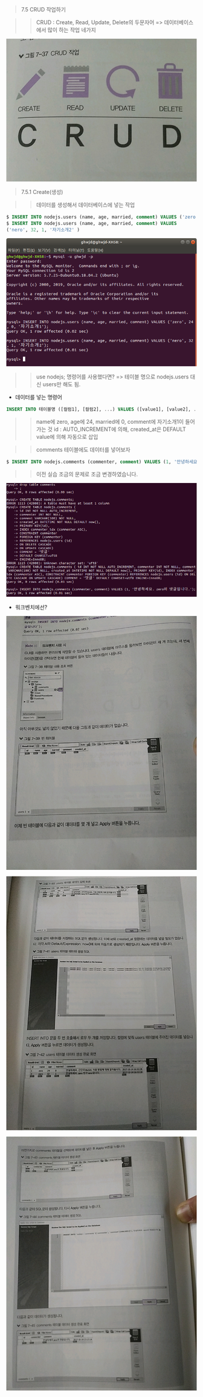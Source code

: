> 7.5 CRUD 작업하기

>> CRUD : Create, Read, Update, Delete의 두문자어 => 데이터베이스에서 많이 하는 작업 네가지

![CRUD](./images/CRUD.jpeg)

> 7.5.1 Create(생성)

>> 데이터를 생성해서 데이터베이스에 넣는 작업 
```sql
$ INSERT INTO nodejs.users (name, age, married, comment) VALUES ('zero', 24,0, '자기소개1');
$ INSERT INTO nodejs.users (name, age, married, comment) VALUES
('nero', 32, 1, '자기소개2' )
```
![결과](./images/create.png)

>> use nodejs; 명령어를 사용했다면? => 테이블 명으로 nodejs.users 대신 users만 해도 됨.

* 데이터를 넣는 명령어
```sql
INSERT INTO 테이블명 ([컬럼1], [컬럼2], ...) VALUES ([value1], [value2], ...)
```
>> name에 zero, age에 24, married에 0, comment에 자기소개1이 들어가는 것
>> id : AUTO_INCREMENT에 의해, created_at은 DEFAULT value에 의해 자동으로 삽입

>> comments 테이블에도 데이터를 넣어보자
```sql
$ INSERT INTO nodejs.comments (commenter, comment) VALUES (1, '안녕하세요. zero의 댓글입니다.');
```
>> 이전 실습 조금의 문제로 조금 변경하였습니다.

![수정 및 결과](./images/commentscreate.png)

* 워크벤치에선?

![워크벤치](./images/create1-1.jpg)

![워크벤치-2](./images/create1-2.jpg)

![워크벤치-3](./images/create1-3.jpg)

